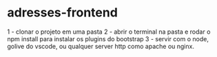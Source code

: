 # adresses-frontend

1 - clonar o projeto em uma pasta
2 - abrir o terminal na pasta e rodar o npm install para instalar os plugins do bootstrap
3 - servir com o node, golive do vscode, ou qualquer server http como apache ou nginx.
